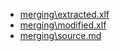 - [merging\extracted.xlf](merging\extracted.xlf) 
- [merging\modified.xlf](merging\modified.xlf) 
- [merging\source.md](merging\source.md) 
